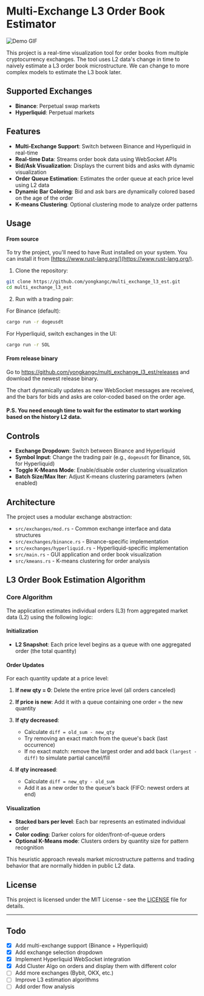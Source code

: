 # Multi-Exchange L3 Order Book Estimator

![Demo GIF](demo.gif)

This project is a real-time visualization tool for order books from multiple cryptocurrency exchanges. The tool uses L2 data's change in time to naively estimate a L3 order book microstructure. We can change to more complex models to estimate the L3 book later.

## Supported Exchanges

* **Binance**: Perpetual swap markets
* **Hyperliquid**: Perpetual markets

## Features

* **Multi-Exchange Support**: Switch between Binance and Hyperliquid in real-time
* **Real-time Data**: Streams order book data using WebSocket APIs
* **Bid/Ask Visualization**: Displays the current bids and asks with dynamic visualization
* **Order Queue Estimation**: Estimates the order queue at each price level using L2 data
* **Dynamic Bar Coloring**: Bid and ask bars are dynamically colored based on the age of the order
* **K-means Clustering**: Optional clustering mode to analyze order patterns

## Usage

#### From source
To try the project, you'll need to have Rust installed on your system. You can install it from [https://www.rust-lang.org/](https://www.rust-lang.org/).

1. Clone the repository:

```bash
git clone https://github.com/yongkangc/multi_exchange_l3_est.git
cd multi_exchange_l3_est
```

2. Run with a trading pair:

For Binance (default):
```bash
cargo run -r dogeusdt
```

For Hyperliquid, switch exchanges in the UI:
```bash
cargo run -r SOL
```

#### From release binary

Go to https://github.com/yongkangc/multi_exchange_l3_est/releases and download the newest release binary.

The chart dynamically updates as new WebSocket messages are received, and the bars for bids and asks are color-coded based on the order age.

#### P.S. You need enough time to wait for the estimator to start working based on the history L2 data.

## Controls

- **Exchange Dropdown**: Switch between Binance and Hyperliquid
- **Symbol Input**: Change the trading pair (e.g., `dogeusdt` for Binance, `SOL` for Hyperliquid)
- **Toggle K-Means Mode**: Enable/disable order clustering visualization
- **Batch Size/Max Iter**: Adjust K-means clustering parameters (when enabled)

## Architecture

The project uses a modular exchange abstraction:

- `src/exchanges/mod.rs` - Common exchange interface and data structures
- `src/exchanges/binance.rs` - Binance-specific implementation
- `src/exchanges/hyperliquid.rs` - Hyperliquid-specific implementation
- `src/main.rs` - GUI application and order book visualization
- `src/kmeans.rs` - K-means clustering for order analysis

## L3 Order Book Estimation Algorithm

### Core Algorithm

The application estimates individual orders (L3) from aggregated market data (L2) using the following logic:

#### Initialization
- **L2 Snapshot**: Each price level begins as a queue with one aggregated order (the total quantity)

#### Order Updates
For each quantity update at a price level:

1. **If new qty = 0**: Delete the entire price level (all orders canceled)

2. **If price is new**: Add it with a queue containing one order = the new quantity

3. **If qty decreased**: 
   - Calculate `diff = old_sum - new_qty`
   - Try removing an exact match from the queue's back (last occurrence)
   - If no exact match: remove the largest order and add back `(largest - diff)` to simulate partial cancel/fill

4. **If qty increased**: 
   - Calculate `diff = new_qty - old_sum`
   - Add it as a new order to the queue's back (FIFO: newest orders at end)

#### Visualization
- **Stacked bars per level**: Each bar represents an estimated individual order
- **Color coding**: Darker colors for older/front-of-queue orders
- **Optional K-Means mode**: Clusters orders by quantity size for pattern recognition

This heuristic approach reveals market microstructure patterns and trading behavior that are normally hidden in public L2 data.

## License

This project is licensed under the MIT License - see the [LICENSE](LICENSE) file for details.

---

## Todo

- [x] Add multi-exchange support (Binance + Hyperliquid)
- [x] Add exchange selection dropdown
- [x] Implement Hyperliquid WebSocket integration
- [x] Add Cluster Algo on orders and display them with different color
- [ ] Add more exchanges (Bybit, OKX, etc.)
- [ ] Improve L3 estimation algorithms
- [ ] Add order flow analysis